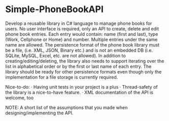 # Simple-PhoneBookAPI
Develop a reusable library in C# language to manage phone books for users. No user interface is required, only an API to create, delete and edit phone book entries. Each entry would contain: name (first and last), type (Work, Cellphone or Home) and number. Multiple entries under the same name are allowed. The persistence format of the phone book library must be a file, (i.e. XML, JSON, Binary etc.) and is not an embedded DB (i.e. SQLite, MySQL, Excel, etc. are not allowed). In addition to creating/editing/deleting, the library also needs to support iterating over the list in alphabetical order or by the first or last name of each entry. The library should be ready for other persistence formats even though only the implementation for a file storage is currently required. 
 
Nice-to-do:
·         Having unit tests in your project is a plus 
·         Thread-safety of the library is a nice-to-have feature.
·         XML documentation of the API is welcome, too

NOTE: A short list of the assumptions that you made when designing/implementing the API.
